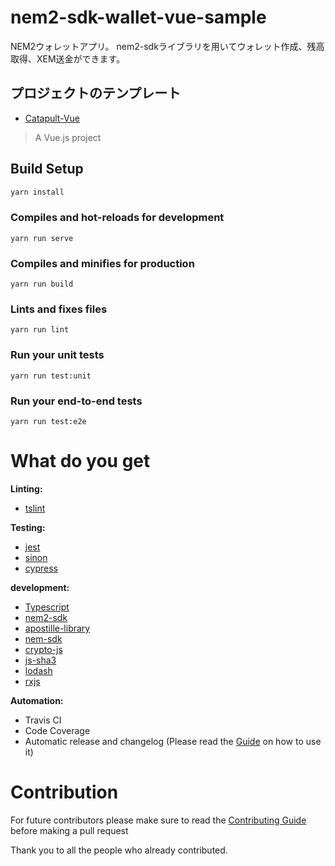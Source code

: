 # nem2-sdk-wallet-vue-sample
NEM2ウォレットアプリ。
nem2-sdkライブラリを用いてウォレット作成、残高取得、XEM送金ができます。

## プロジェクトのテンプレート
- [Catapult-Vue](https://github.com/luxtagofficial/Catapult-Vue)

> A Vue.js project

## Build Setup

```bash
yarn install
```

### Compiles and hot-reloads for development
```
yarn run serve
```

### Compiles and minifies for production
```
yarn run build
```

### Lints and fixes files
```
yarn run lint
```

### Run your unit tests
```
yarn run test:unit
```

### Run your end-to-end tests
```
yarn run test:e2e
```

# What do you get
**Linting:**
- [tslint](https://github.com/palantir/tslint)

**Testing:**
- [jest](https://github.com/facebook/jest) 
- [sinon](https://github.com/sinonjs/sinon)
- [cypress](https://github.com/cypress-io/cypress)

**development:**
- [Typescript](https://github.com/Microsoft/TypeScript)
- [nem2-sdk](https://github.com/nemtech/nem2-sdk-typescript-javascript)
- [apostille-library](https://github.com/luxtagofficial/Apostille-library)
- [nem-sdk](https://github.com/QuantumMechanics/NEM-sdk)
- [crypto-js](https://github.com/brix/crypto-js)
- [js-sha3](https://github.com/emn178/js-sha3)
- [lodash](https://github.com/lodash/lodash)
- [rxjs](https://github.com/ReactiveX/rxjs)

**Automation:**
- Travis CI
- Code Coverage
- Automatic release and changelog (Please read the [Guide](./.github/GUIDE.md) on how to use it)

# Contribution
For future contributors please make sure to read the [Contributing Guide](./.github/GUIDE.md) before making a pull request

Thank you to all the people who already contributed.


